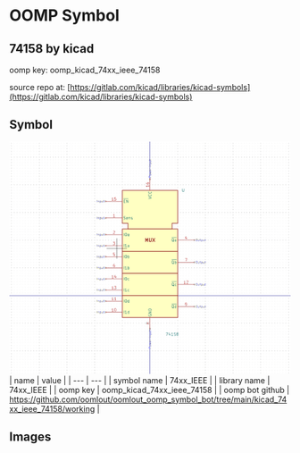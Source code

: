 # OOMP Symbol  
## 74158  by kicad  
  
oomp key: oomp_kicad_74xx_ieee_74158  
  
source repo at: [https://gitlab.com/kicad/libraries/kicad-symbols](https://gitlab.com/kicad/libraries/kicad-symbols)  
## Symbol  
  
[![working.png](working_600.png)](working.png)  
| name | value | 
| --- | --- | 
| symbol name | 74xx_IEEE | 
| library name | 74xx_IEEE | 
| oomp key | oomp_kicad_74xx_ieee_74158 | 
| oomp bot github | https://github.com/oomlout/oomlout_oomp_symbol_bot/tree/main/kicad_74xx_ieee_74158/working | 
## Images  
